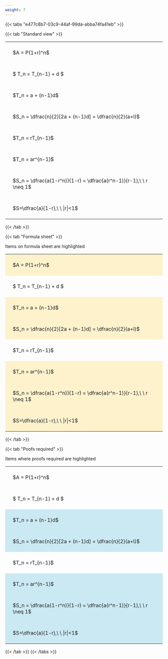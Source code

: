 ```yaml
---
weight: 7
---
```


{{< tabs "e477c8b7-03c9-44af-99da-abba74fa41eb" >}}

{{< tab "Standard view" >}}

<style type="text/css">
#T_c20a5 th.col_heading {
  text-align: left;
  font-size: 1em;
}
#T_c20a5 td {
  text-align: left;
  font-size: 1em;
  padding: 1.5em;
}
</style>
<table id="T_c20a5">
  <thead>
  </thead>
  <tbody>
    <tr>
      <td id="T_c20a5_row0_col0" class="data row0 col0" >$A = P(1+r)^n$</td>
    </tr>
    <tr>
      <td id="T_c20a5_row1_col0" class="data row1 col0" >$ T_n = T_{n-1} + d $</td>
    </tr>
    <tr>
      <td id="T_c20a5_row2_col0" class="data row2 col0" >$T_n = a + (n-1)d$</td>
    </tr>
    <tr>
      <td id="T_c20a5_row3_col0" class="data row3 col0" >$S_n = \dfrac{n}{2}[2a + (n-1)d] = \dfrac{n}{2}(a+l)$</td>
    </tr>
    <tr>
      <td id="T_c20a5_row4_col0" class="data row4 col0" >$T_n = rT_{n-1}$</td>
    </tr>
    <tr>
      <td id="T_c20a5_row5_col0" class="data row5 col0" >$T_n = ar^{n-1}$</td>
    </tr>
    <tr>
      <td id="T_c20a5_row6_col0" class="data row6 col0" >$S_n = \dfrac{a(1-r^n)}{1-r} = \dfrac{a(r^n-1)}{r-1},\ \  r \neq 1$</td>
    </tr>
    <tr>
      <td id="T_c20a5_row7_col0" class="data row7 col0" >$S=\dfrac{a}{1-r},\ \ |r|<1$</td>
    </tr>
  </tbody>
</table>
{{< /tab >}}

{{< tab "Formula sheet" >}}

Items on formula sheet are highlighted 
<br>
<style type="text/css">
#T_bec89 th.col_heading {
  text-align: left;
  font-size: 1em;
}
#T_bec89 td {
  text-align: left;
  font-size: 1em;
  padding: 1.5em;
}
#T_bec89_row0_col0, #T_bec89_row2_col0, #T_bec89_row3_col0, #T_bec89_row5_col0, #T_bec89_row6_col0, #T_bec89_row7_col0 {
  background-color: rgba(255,194,10, 0.2);
}
#T_bec89_row1_col0, #T_bec89_row4_col0 {
  background-color: rgba(0,0,0,0);
}
</style>
<table id="T_bec89">
  <thead>
  </thead>
  <tbody>
    <tr>
      <td id="T_bec89_row0_col0" class="data row0 col0" >$A = P(1+r)^n$</td>
    </tr>
    <tr>
      <td id="T_bec89_row1_col0" class="data row1 col0" >$ T_n = T_{n-1} + d $</td>
    </tr>
    <tr>
      <td id="T_bec89_row2_col0" class="data row2 col0" >$T_n = a + (n-1)d$</td>
    </tr>
    <tr>
      <td id="T_bec89_row3_col0" class="data row3 col0" >$S_n = \dfrac{n}{2}[2a + (n-1)d] = \dfrac{n}{2}(a+l)$</td>
    </tr>
    <tr>
      <td id="T_bec89_row4_col0" class="data row4 col0" >$T_n = rT_{n-1}$</td>
    </tr>
    <tr>
      <td id="T_bec89_row5_col0" class="data row5 col0" >$T_n = ar^{n-1}$</td>
    </tr>
    <tr>
      <td id="T_bec89_row6_col0" class="data row6 col0" >$S_n = \dfrac{a(1-r^n)}{1-r} = \dfrac{a(r^n-1)}{r-1},\ \  r \neq 1$</td>
    </tr>
    <tr>
      <td id="T_bec89_row7_col0" class="data row7 col0" >$S=\dfrac{a}{1-r},\ \ |r|<1$</td>
    </tr>
  </tbody>
</table>
{{< /tab >}}

{{< tab "Poofs required" >}}

Items where proofs required are highlighted 
<br>
<style type="text/css">
#T_df0a6 th.col_heading {
  text-align: left;
  font-size: 1em;
}
#T_df0a6 td {
  text-align: left;
  font-size: 1em;
  padding: 1.5em;
}
#T_df0a6_row0_col0, #T_df0a6_row1_col0, #T_df0a6_row4_col0 {
  background-color: rgba(0,0,0,0);
}
#T_df0a6_row2_col0, #T_df0a6_row3_col0, #T_df0a6_row5_col0, #T_df0a6_row6_col0, #T_df0a6_row7_col0 {
  background-color: rgba(0,150,200, 0.2);
}
</style>
<table id="T_df0a6">
  <thead>
  </thead>
  <tbody>
    <tr>
      <td id="T_df0a6_row0_col0" class="data row0 col0" >$A = P(1+r)^n$</td>
    </tr>
    <tr>
      <td id="T_df0a6_row1_col0" class="data row1 col0" >$ T_n = T_{n-1} + d $</td>
    </tr>
    <tr>
      <td id="T_df0a6_row2_col0" class="data row2 col0" >$T_n = a + (n-1)d$</td>
    </tr>
    <tr>
      <td id="T_df0a6_row3_col0" class="data row3 col0" >$S_n = \dfrac{n}{2}[2a + (n-1)d] = \dfrac{n}{2}(a+l)$</td>
    </tr>
    <tr>
      <td id="T_df0a6_row4_col0" class="data row4 col0" >$T_n = rT_{n-1}$</td>
    </tr>
    <tr>
      <td id="T_df0a6_row5_col0" class="data row5 col0" >$T_n = ar^{n-1}$</td>
    </tr>
    <tr>
      <td id="T_df0a6_row6_col0" class="data row6 col0" >$S_n = \dfrac{a(1-r^n)}{1-r} = \dfrac{a(r^n-1)}{r-1},\ \  r \neq 1$</td>
    </tr>
    <tr>
      <td id="T_df0a6_row7_col0" class="data row7 col0" >$S=\dfrac{a}{1-r},\ \ |r|<1$</td>
    </tr>
  </tbody>
</table>
{{< /tab >}}
{{< /tabs >}}